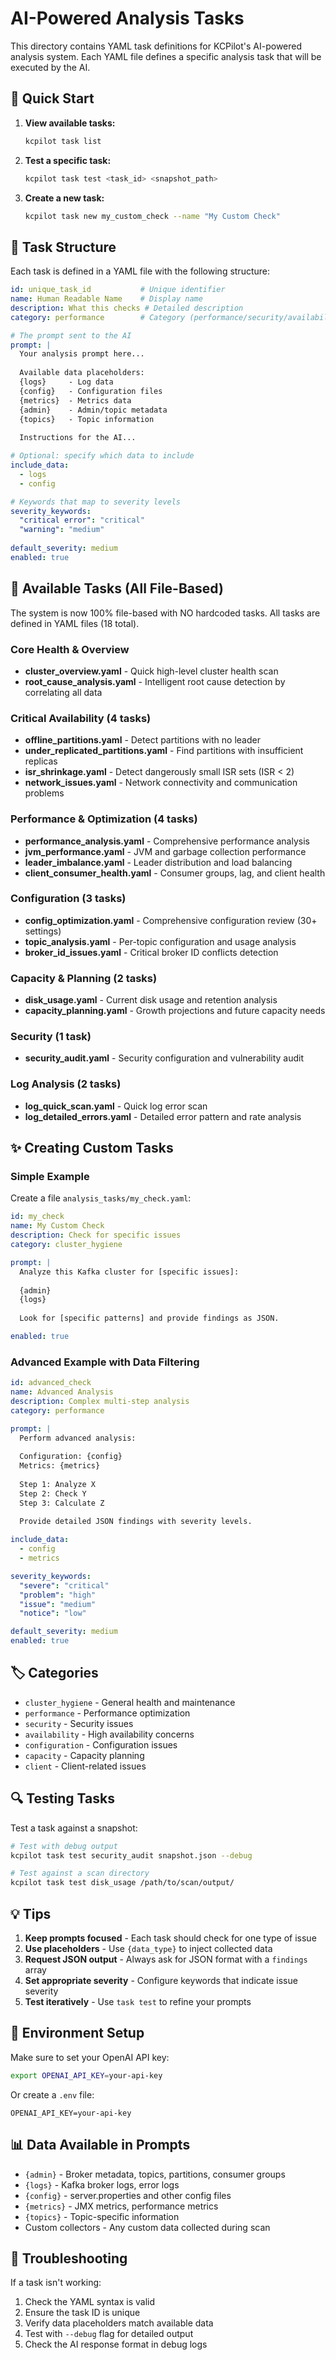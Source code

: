 # AI-Powered Analysis Tasks

This directory contains YAML task definitions for KCPilot's AI-powered analysis system. Each YAML file defines a specific analysis task that will be executed by the AI.

## 🚀 Quick Start

1. **View available tasks:**
   ```bash
   kcpilot task list
   ```

2. **Test a specific task:**
   ```bash
   kcpilot task test <task_id> <snapshot_path>
   ```

3. **Create a new task:**
   ```bash
   kcpilot task new my_custom_check --name "My Custom Check"
   ```

## 📝 Task Structure

Each task is defined in a YAML file with the following structure:

```yaml
id: unique_task_id           # Unique identifier
name: Human Readable Name    # Display name
description: What this checks # Detailed description
category: performance        # Category (performance/security/availability/etc.)

# The prompt sent to the AI
prompt: |
  Your analysis prompt here...
  
  Available data placeholders:
  {logs}     - Log data
  {config}   - Configuration files
  {metrics}  - Metrics data
  {admin}    - Admin/topic metadata
  {topics}   - Topic information
  
  Instructions for the AI...

# Optional: specify which data to include
include_data:
  - logs
  - config

# Keywords that map to severity levels
severity_keywords:
  "critical error": "critical"
  "warning": "medium"
  
default_severity: medium
enabled: true
```

## 🎯 Available Tasks (All File-Based)

The system is now 100% file-based with NO hardcoded tasks. All tasks are defined in YAML files (18 total).

### Core Health & Overview
- **cluster_overview.yaml** - Quick high-level cluster health scan
- **root_cause_analysis.yaml** - Intelligent root cause detection by correlating all data

### Critical Availability (4 tasks)
- **offline_partitions.yaml** - Detect partitions with no leader
- **under_replicated_partitions.yaml** - Find partitions with insufficient replicas
- **isr_shrinkage.yaml** - Detect dangerously small ISR sets (ISR < 2)
- **network_issues.yaml** - Network connectivity and communication problems

### Performance & Optimization (4 tasks)
- **performance_analysis.yaml** - Comprehensive performance analysis
- **jvm_performance.yaml** - JVM and garbage collection performance
- **leader_imbalance.yaml** - Leader distribution and load balancing
- **client_consumer_health.yaml** - Consumer groups, lag, and client health

### Configuration (3 tasks)
- **config_optimization.yaml** - Comprehensive configuration review (30+ settings)
- **topic_analysis.yaml** - Per-topic configuration and usage analysis
- **broker_id_issues.yaml** - Critical broker ID conflicts detection

### Capacity & Planning (2 tasks)
- **disk_usage.yaml** - Current disk usage and retention analysis
- **capacity_planning.yaml** - Growth projections and future capacity needs

### Security (1 task)
- **security_audit.yaml** - Security configuration and vulnerability audit

### Log Analysis (2 tasks)
- **log_quick_scan.yaml** - Quick log error scan
- **log_detailed_errors.yaml** - Detailed error pattern and rate analysis

## ✨ Creating Custom Tasks

### Simple Example

Create a file `analysis_tasks/my_check.yaml`:

```yaml
id: my_check
name: My Custom Check
description: Check for specific issues
category: cluster_hygiene

prompt: |
  Analyze this Kafka cluster for [specific issues]:
  
  {admin}
  {logs}
  
  Look for [specific patterns] and provide findings as JSON.

enabled: true
```

### Advanced Example with Data Filtering

```yaml
id: advanced_check
name: Advanced Analysis
description: Complex multi-step analysis
category: performance

prompt: |
  Perform advanced analysis:
  
  Configuration: {config}
  Metrics: {metrics}
  
  Step 1: Analyze X
  Step 2: Check Y
  Step 3: Calculate Z
  
  Provide detailed JSON findings with severity levels.

include_data:
  - config
  - metrics

severity_keywords:
  "severe": "critical"
  "problem": "high"
  "issue": "medium"
  "notice": "low"

default_severity: medium
enabled: true
```

## 🏷️ Categories

- `cluster_hygiene` - General health and maintenance
- `performance` - Performance optimization
- `security` - Security issues
- `availability` - High availability concerns
- `configuration` - Configuration issues
- `capacity` - Capacity planning
- `client` - Client-related issues

## 🔍 Testing Tasks

Test a task against a snapshot:

```bash
# Test with debug output
kcpilot task test security_audit snapshot.json --debug

# Test against a scan directory
kcpilot task test disk_usage /path/to/scan/output/
```

## 💡 Tips

1. **Keep prompts focused** - Each task should check for one type of issue
2. **Use placeholders** - Use `{data_type}` to inject collected data
3. **Request JSON output** - Always ask for JSON format with a `findings` array
4. **Set appropriate severity** - Configure keywords that indicate issue severity
5. **Test iteratively** - Use `task test` to refine your prompts

## 🔧 Environment Setup

Make sure to set your OpenAI API key:

```bash
export OPENAI_API_KEY=your-api-key
```

Or create a `.env` file:

```
OPENAI_API_KEY=your-api-key
```

## 📊 Data Available in Prompts

- `{admin}` - Broker metadata, topics, partitions, consumer groups
- `{logs}` - Kafka broker logs, error logs
- `{config}` - server.properties and other config files
- `{metrics}` - JMX metrics, performance metrics
- `{topics}` - Topic-specific information
- Custom collectors - Any custom data collected during scan

## 🚨 Troubleshooting

If a task isn't working:

1. Check the YAML syntax is valid
2. Ensure the task ID is unique
3. Verify data placeholders match available data
4. Test with `--debug` flag for detailed output
5. Check the AI response format in debug logs
